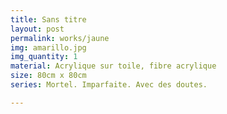 ```yaml
---
title: Sans titre
layout: post
permalink: works/jaune
img: amarillo.jpg
img_quantity: 1
material: Acrylique sur toile, fibre acrylique
size: 80cm x 80cm
series: Mortel. Imparfaite. Avec des doutes.

---
```

